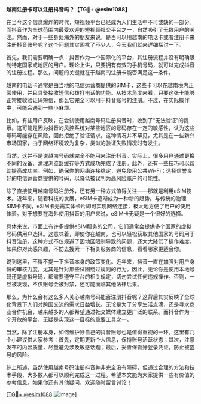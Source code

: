 **越南注册卡可以注册抖音吗？【TG💪+ @esim1088】**

在当今这个信息爆炸的时代，短视频平台已经成为人们生活中不可或缺的一部分。而抖音作为全球范围内最受欢迎的短视频社交平台之一，自然吸引了无数用户的关注。然而，对于一些身处海外的朋友来说，是否可以用越南的电话卡或者注册卡来注册抖音账号呢？这个问题其实困扰了不少人，今天我们就来详细探讨一下。

首先，我们需要明确一点：抖音作为一个国际化的平台，其注册流程并没有明确限制特定国家或地区的用户。理论上讲，只要拥有有效的手机号码，就可以完成抖音的注册过程。那么，问题的关键就在于越南的注册卡能否满足这一条件。

越南的电话卡通常是由当地的电信运营商提供的SIM卡，这些卡可以在越南境内正常使用，并且具备接收短信和拨打电话的功能。从技术角度来看，只要这张卡能够正常接收验证码短信，那么它完全可以用于抖音账号的注册。不过，在实际操作中，可能会遇到一些小麻烦。

比如，有些用户反映，在尝试使用越南号码注册抖音时，收到了“无法验证”的提示。这可能是因为抖音的风控系统对某些地区的号码存在一定的敏感性，认为这些号码可能存在风险，因此拒绝了验证请求。这种情况并不罕见，尤其是在一些新兴市场国家，由于网络环境较为复杂，类似的验证失败情况时有发生。

当然，这并不是说越南号码就完全不能用来注册抖音。实际上，很多用户通过更换不同的设备、清理浏览器缓存等方式成功完成了注册。此外，还有一些技巧可以帮助提高成功率。例如，确保你的网络连接稳定，避免使用公共Wi-Fi；选择信誉良好的电信运营商提供的号码，以降低被误判为高风险账户的可能性。

除了直接使用越南号码注册外，还有另一种方式值得关注——那就是利用eSIM技术。近年来，随着科技的发展，eSIM卡逐渐成为一种新的趋势。与传统的物理SIM卡不同，eSIM卡无需实体卡片即可实现网络连接，极大地方便了用户的使用体验。对于想要在海外使用抖音的用户来说，eSIM卡无疑是一个很好的选择。

具体来说，市面上有许多提供eSIM服务的公司，它们通常会提供多个国家的虚拟号码供用户选择。这意味着，即使你在越南，也可以轻松获取其他国家的号码用于抖音注册。这种方式不仅规避了因地区限制导致的问题，还大大降低了操作难度。如果你对此感兴趣，不妨去搜索一下相关服务商的信息，看看哪家更适合你。

说到这里，不得不提一下抖音本身的政策变化。近年来，抖音一直在加强对用户身份的审核力度，尤其是针对那些试图绕过规则的行为。因此，无论你是使用本地号码还是虚拟号码，都需要遵守平台的相关规定，切勿尝试任何违规操作。否则，一旦被发现，不仅账号会被封禁，还可能面临其他法律后果。

那么，为什么会有这么多人关心越南号码能否注册抖音呢？这背后其实反映了全球化背景下人们对跨国交流的需求日益增长。无论是为了分享生活点滴，还是寻求商业合作机会，越来越多的人都希望通过社交媒体建立更广泛的联系。而抖音作为一个开放的平台，无疑是实现这一目标的重要工具之一。

当然，除了注册本身，如何维护好自己的抖音账号也是值得重视的一环。这里有几个小建议供大家参考：首先，定期更新个人信息，保持账号活跃状态；其次，注意发布的内容质量，尽量避免涉及敏感话题；最后，妥善保管好登录凭证，防止被盗号的风险。

综上所述，虽然使用越南号码注册抖音并非完全没有障碍，但通过合理的方法和技术手段，大多数人都可以顺利完成这一过程。希望本文能为大家提供一些有价值的参考信息。如果你还有其他疑问，欢迎随时留言讨论！

[[TG💪+ @esim1088](https://t.me/s/esim1088) ![Image](https://i.postimg.cc/4NQfJmqS/Snipaste-2025-05-13-00-14-12.png)]